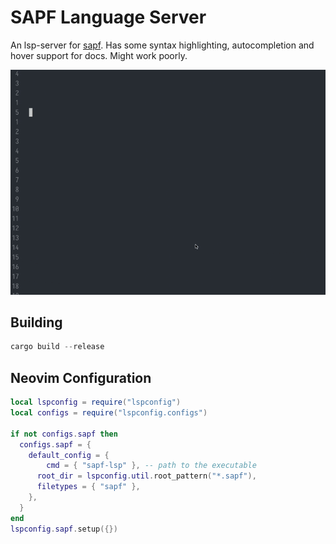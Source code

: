 # SAPF Language Server
An lsp-server for [sapf](https://github.com/lfnoise/sapf).
Has some syntax highlighting, autocompletion and hover support for docs. Might work poorly.

![demo](https://raw.githubusercontent.com/vasilymilovidov/sapf-lsp/refs/heads/main/demo.gif)

## Building
```rust
cargo build --release
```

## Neovim Configuration
```lua
local lspconfig = require("lspconfig")
local configs = require("lspconfig.configs")

if not configs.sapf then
  configs.sapf = {
    default_config = {
        cmd = { "sapf-lsp" }, -- path to the executable
      root_dir = lspconfig.util.root_pattern("*.sapf"),
      filetypes = { "sapf" },
    },
  }
end
lspconfig.sapf.setup({})
```

